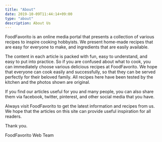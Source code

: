 ```yaml
---
title: "About"
date: 2019-10-09T11:44:14+09:00
type: "about"
description: About Us
---
```


FoodFavorito is an online media portal that presents a collection of various recipes to inspire cooking hobbyists. We present home-made recipes that are easy for everyone to make, and ingredients that are easily available.

The content in each article is packed with fun, easy to understand, and easy to put into practice. So if you are confused about what to cook, you can immediately choose various delicious recipes at FoodFavorito. We hope that everyone can cook easily and successfully, so that they can be served perfectly for their beloved family. All recipes here have been tested by the kitchen and the photos shown are original.

If you find our articles useful for you and many people, you can also share them via facebook, twitter, pinterest, and other social media that you have.

Always visit FoodFavorito to get the latest information and recipes from us. We hope that the articles on this site can provide useful inspiration for all readers.

Thank you.

FoodFavorito Web Team